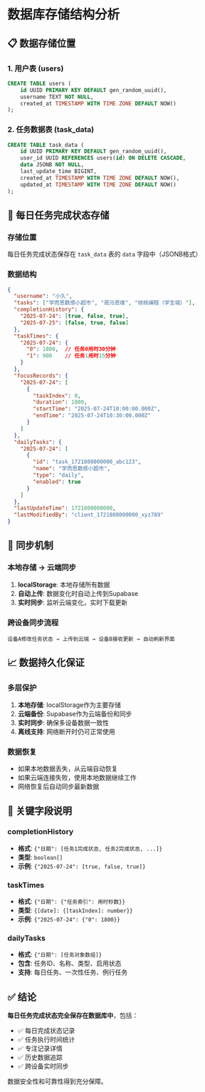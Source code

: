# 数据库存储结构分析

## 📋 数据存储位置

### 1. 用户表 (users)
```sql
CREATE TABLE users (
    id UUID PRIMARY KEY DEFAULT gen_random_uuid(),
    username TEXT NOT NULL,
    created_at TIMESTAMP WITH TIME ZONE DEFAULT NOW()
);
```

### 2. 任务数据表 (task_data)
```sql
CREATE TABLE task_data (
    id UUID PRIMARY KEY DEFAULT gen_random_uuid(),
    user_id UUID REFERENCES users(id) ON DELETE CASCADE,
    data JSONB NOT NULL,
    last_update_time BIGINT,
    created_at TIMESTAMP WITH TIME ZONE DEFAULT NOW(),
    updated_at TIMESTAMP WITH TIME ZONE DEFAULT NOW()
);
```

## 🎯 每日任务完成状态存储

### 存储位置
每日任务完成状态保存在 `task_data` 表的 `data` 字段中（JSONB格式）

### 数据结构
```json
{
  "username": "小久",
  "tasks": ["学而思数感小超市", "斑马思维", "核桃编程（学生端）"],
  "completionHistory": {
    "2025-07-24": [true, false, true],
    "2025-07-25": [false, true, false]
  },
  "taskTimes": {
    "2025-07-24": {
      "0": 1800,  // 任务0用时30分钟
      "1": 900    // 任务1用时15分钟
    }
  },
  "focusRecords": {
    "2025-07-24": [
      {
        "taskIndex": 0,
        "duration": 1800,
        "startTime": "2025-07-24T10:00:00.000Z",
        "endTime": "2025-07-24T10:30:00.000Z"
      }
    ]
  },
  "dailyTasks": {
    "2025-07-24": [
      {
        "id": "task_1721808000000_abc123",
        "name": "学而思数感小超市",
        "type": "daily",
        "enabled": true
      }
    ]
  },
  "lastUpdateTime": 1721808000000,
  "lastModifiedBy": "client_1721808000000_xyz789"
}
```

## 🔄 同步机制

### 本地存储 → 云端同步
1. **localStorage**: 本地存储所有数据
2. **自动上传**: 数据变化时自动上传到Supabase
3. **实时同步**: 监听云端变化，实时下载更新

### 跨设备同步流程
```
设备A修改任务状态 → 上传到云端 → 设备B接收更新 → 自动刷新界面
```

## 📈 数据持久化保证

### 多层保护
1. **本地存储**: localStorage作为主要存储
2. **云端备份**: Supabase作为云端备份和同步
3. **实时同步**: 确保多设备数据一致性
4. **离线支持**: 网络断开时仍可正常使用

### 数据恢复
- 如果本地数据丢失，从云端自动恢复
- 如果云端连接失败，使用本地数据继续工作
- 网络恢复后自动同步最新数据

## 🎯 关键字段说明

### completionHistory
- **格式**: `{"日期": [任务1完成状态, 任务2完成状态, ...]}`
- **类型**: `boolean[]`
- **示例**: `{"2025-07-24": [true, false, true]}`

### taskTimes
- **格式**: `{"日期": {"任务索引": 用时秒数}}`
- **类型**: `{[date]: {[taskIndex]: number}}`
- **示例**: `{"2025-07-24": {"0": 1800}}`

### dailyTasks
- **格式**: `{"日期": [任务对象数组]}`
- **包含**: 任务ID、名称、类型、启用状态
- **支持**: 每日任务、一次性任务、例行任务

## ✅ 结论

**每日任务完成状态完全保存在数据库中**，包括：
- ✅ 每日完成状态记录
- ✅ 任务执行时间统计
- ✅ 专注记录详情
- ✅ 历史数据追踪
- ✅ 跨设备实时同步

数据安全性和可靠性得到充分保障。